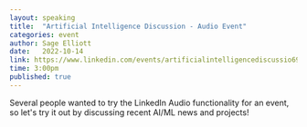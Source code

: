 ```yaml
---
layout: speaking
title:  "Artificial Intelligence Discussion - Audio Event"
categories: event
author: Sage Elliott
date:   2022-10-14
link: https://www.linkedin.com/events/artificialintelligencediscussio6985308908676399104/
time: 3:00pm
published: true
---
```

Several people wanted to try the LinkedIn Audio functionality for an event, so let's try it out by discussing recent AI/ML news and projects!

